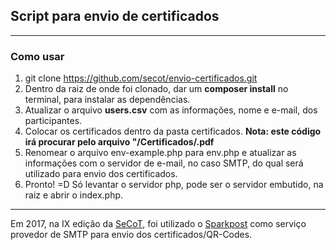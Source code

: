 ## Script para envio de certificados ##

----------

### Como usar ###

 1. git clone https://github.com/secot/envio-certificados.git
 2. Dentro da raiz de onde foi clonado, dar um **composer install** no terminal, para instalar as dependências.
 3. Atualizar o arquivo **users.csv** com as informações, nome e e-mail, dos participantes.
 4. Colocar os certificados dentro da pasta certificados. **Nota: este código irá procurar pelo arquivo "/Certificados/<nome da pessoa>.pdf**
 5. Renomear o arquivo env-example.php para env.php e atualizar as informações com o servidor de e-mail, no caso SMTP, do qual será utilizado para envio dos certificados.
 6. Pronto! =D  Só levantar o servidor php, pode ser o servidor embutido, na raiz e abrir o index.php.

----------

Em 2017, na IX edição da [SeCoT](http://secot.com.br/), foi utilizado o [Sparkpost](sparkpost.com) como serviço provedor de SMTP para envio dos certificados/QR-Codes.
